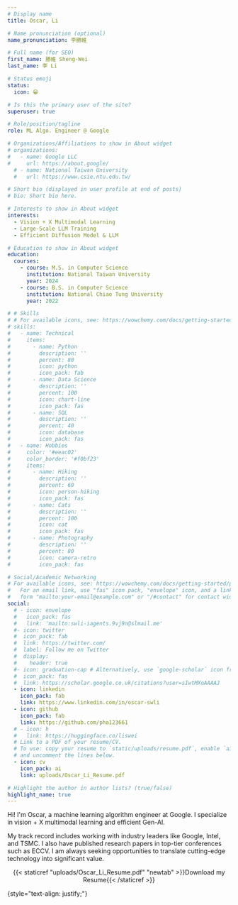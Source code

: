 ```yaml
---
# Display name
title: Oscar, Li

# Name pronunciation (optional)
name_pronunciation: 李勝維

# Full name (for SEO)
first_name: 勝維 Sheng-Wei
last_name: 李 Li

# Status emoji
status:
  icon: 😁

# Is this the primary user of the site?
superuser: true

# Role/position/tagline
role: ML Algo. Engineer @ Google

# Organizations/Affiliations to show in About widget
# organizations:
#   - name: Google LLC
#     url: https://about.google/
  # - name: National Taiwan University
  #   url: https://www.csie.ntu.edu.tw/

# Short bio (displayed in user profile at end of posts)
# bio: Short bio here.

# Interests to show in About widget
interests:
  - Vision + X Multimodal Learning
  - Large-Scale LLM Training
  - Efficient Diffusion Model & LLM

# Education to show in About widget
education:
  courses:
    - course: M.S. in Computer Science
      institution: National Taiwan University
      year: 2024
    - course: B.S. in Computer Science
      institution: National Chiao Tung University
      year: 2022

# # Skills
# # For available icons, see: https://wowchemy.com/docs/getting-started/page-builder/#icons
# skills:
#   - name: Technical
#     items:
#       - name: Python
#         description: ''
#         percent: 80
#         icon: python
#         icon_pack: fab
#       - name: Data Science
#         description: ''
#         percent: 100
#         icon: chart-line
#         icon_pack: fas
#       - name: SQL
#         description: ''
#         percent: 40
#         icon: database
#         icon_pack: fas
#   - name: Hobbies
#     color: '#eeac02'
#     color_border: '#f0bf23'
#     items:
#       - name: Hiking
#         description: ''
#         percent: 60
#         icon: person-hiking
#         icon_pack: fas
#       - name: Cats
#         description: ''
#         percent: 100
#         icon: cat
#         icon_pack: fas
#       - name: Photography
#         description: ''
#         percent: 80
#         icon: camera-retro
#         icon_pack: fas

# Social/Academic Networking
# For available icons, see: https://wowchemy.com/docs/getting-started/page-builder/#icons
#   For an email link, use "fas" icon pack, "envelope" icon, and a link in the
#   form "mailto:your-email@example.com" or "/#contact" for contact widget.
social:
  # - icon: envelope
  #   icon_pack: fas
  #   link: 'mailto:swli-iagents.9vj9n@slmail.me'
  #- icon: twitter
  #  icon_pack: fab
  #  link: https://twitter.com/
  #  label: Follow me on Twitter
  #  display:
  #    header: true
  #- icon: graduation-cap # Alternatively, use `google-scholar` icon from `ai` icon pack
  #  icon_pack: fas
  #  link: https://scholar.google.co.uk/citations?user=sIwtMXoAAAAJ
  - icon: linkedin
    icon_pack: fab
    link: https://www.linkedin.com/in/oscar-swli
  - icon: github
    icon_pack: fab
    link: https://github.com/pha123661
  # - icon: h
  #   link: https://huggingface.co/liswei
  # Link to a PDF of your resume/CV.
  # To use: copy your resume to `static/uploads/resume.pdf`, enable `ai` icons in `params.yaml`,
  # and uncomment the lines below.
  - icon: cv
    icon_pack: ai
    link: uploads/Oscar_Li_Resume.pdf

# Highlight the author in author lists? (true/false)
highlight_name: true
---
```


Hi! I'm Oscar, a machine learning algorithm engineer at Google. I specialize in vision + X multimodal learning and efficient Gen-AI.

My track record includes working with industry leaders like Google, Intel, and TSMC. I also have published research papers in top-tier conferences such as ECCV. I am always seeking opportunities to translate cutting-edge technology into significant value.

<center>
<i class="fa-solid fa-arrow-down" aria-hidden="true" style="color:#1664c0"></i> {{< staticref "uploads/Oscar_Li_Resume.pdf" "newtab" >}}Download my Resume{{< /staticref >}}
</center>

{style="text-align: justify;"}
